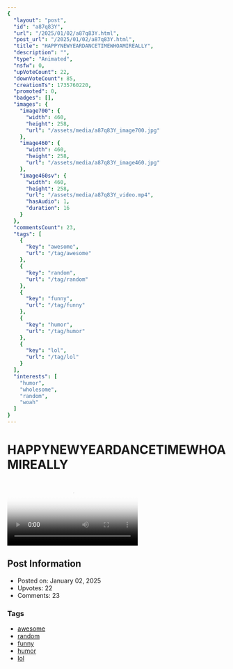 ```yaml
---
{
  "layout": "post",
  "id": "a87q83Y",
  "url": "/2025/01/02/a87q83Y.html",
  "post_url": "/2025/01/02/a87q83Y.html",
  "title": "HAPPYNEWYEARDANCETIMEWHOAMIREALLY",
  "description": "",
  "type": "Animated",
  "nsfw": 0,
  "upVoteCount": 22,
  "downVoteCount": 85,
  "creationTs": 1735760220,
  "promoted": 0,
  "badges": [],
  "images": {
    "image700": {
      "width": 460,
      "height": 258,
      "url": "/assets/media/a87q83Y_image700.jpg"
    },
    "image460": {
      "width": 460,
      "height": 258,
      "url": "/assets/media/a87q83Y_image460.jpg"
    },
    "image460sv": {
      "width": 460,
      "height": 258,
      "url": "/assets/media/a87q83Y_video.mp4",
      "hasAudio": 1,
      "duration": 16
    }
  },
  "commentsCount": 23,
  "tags": [
    {
      "key": "awesome",
      "url": "/tag/awesome"
    },
    {
      "key": "random",
      "url": "/tag/random"
    },
    {
      "key": "funny",
      "url": "/tag/funny"
    },
    {
      "key": "humor",
      "url": "/tag/humor"
    },
    {
      "key": "lol",
      "url": "/tag/lol"
    }
  ],
  "interests": [
    "humor",
    "wholesome",
    "random",
    "woah"
  ]
}
---
```


# HAPPYNEWYEARDANCETIMEWHOAMIREALLY

<video controls playsinline loop poster="/assets/media/a87q83Y_image460.jpg">
  <source src="/assets/media/a87q83Y_video.mp4" type="video/mp4">
  Your browser does not support the video tag.
</video>

## Post Information

- Posted on: January 02, 2025
- Upvotes: 22
- Comments: 23

### Tags

- [awesome](/tag/awesome)
- [random](/tag/random)
- [funny](/tag/funny)
- [humor](/tag/humor)
- [lol](/tag/lol)
